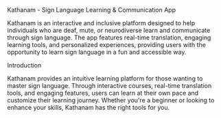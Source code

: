 Kathanam - Sign Language Learning & Communication App

Kathanam is an interactive and inclusive platform designed to help individuals who are deaf, mute, or neurodiverse learn and communicate through sign language. The app features real-time translation, engaging learning tools, and personalized experiences, providing users with the opportunity to learn sign language in a fun and accessible way.

Introduction

Kathanam provides an intuitive learning platform for those wanting to master sign language. Through interactive courses, real-time translation tools, and engaging features, users can learn at their own pace and customize their learning journey. Whether you're a beginner or looking to enhance your skills, Kathanam has the right tools for you.
